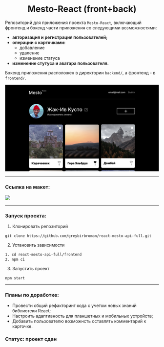
<h1 align="center">Mesto-React (front+back)</h1>


Репозиторий для приложения проекта `Mesto-React`, включающий фронтенд и бэкенд части приложения со следующими возможностями: 
+ **авторизация и регистрация пользователей;**
+ **операции с карточками:**
    + добавление
    + удаление
    + изменение статуса
+ **изменение стутуса и аватара пользователя.**


Бэкенд приложения расположен в директории `backend/`, а фронтенд - в `frontend/`. 

<img src="./frontend/src/images/mainpage.png"/>

___


### Ссылка на макет:
<a href="https://www.figma.com/file/5H3gsn5lIGPwzBPby9jAOo/JavaScript.-Sprint-12?node-id=4453%3A2&t=XdZyUJ6xxjmUTwvd-0"><img src="https://img.shields.io/badge/figma-F5F5F5?style=for-the-badge&logo=figma&logoColor=#F24E1E"/></a>
___

### Запуск проекта:
1. Клонировать репозиторий
```
git clone https://github.com/greybirbroman/react-mesto-api-full.git
```
2. Установить зависимости
```
1. cd react-mesto-api-full/frontend
2. npm ci
```
3. Запустить проект 
```
npm start
```
___

### Планы по доработке:
+ Провести общий рефакторинг кода с учетом новых знаний библиотеки React;
+ Настроить адаптивность для планшетных и мобильных устройств;
+ Добавить пользователю возможнсть оставлять комментарий к карточке.
  
### Статус: проект сдан 
